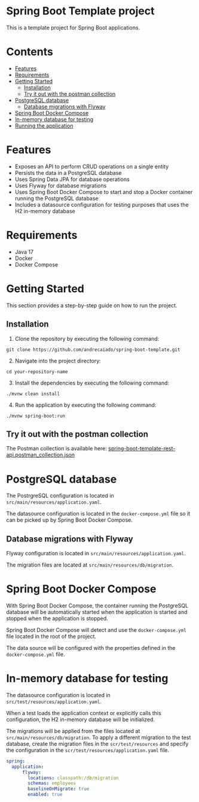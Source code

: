 # Spring Boot Template project
This is a template project for Spring Boot applications. 

# Contents

- [Features](#features)
- [Requirements](#requirements)
- [Getting Started](#getting-started)
  - [Installation](#installation)
  - [Try it out with the postman collection](#try-it-out-with-the-postman-collection)
- [PostgreSQL database](#postgresql-database)
  - [Database migrations with Flyway](#database-migrations-with-flyway)
- [Spring Boot Docker Compose](#spring-boot-docker-compose)
- [In-memory database for testing](#in-memory-database-for-testing)
- [Running the application](#running-the-application)

# Features
- Exposes an API to perform CRUD operations on a single entity
- Persists the data in a PostgreSQL database
- Uses Spring Data JPA for database operations
- Uses Flyway for database migrations
- Uses Spring Boot Docker Compose to start and stop a Docker container running the PostgreSQL database
- Includes a datasource configuration for testing purposes that uses the H2 in-memory database

# Requirements

- Java 17
- Docker
- Docker Compose

# Getting Started

This section provides a step-by-step guide on how to run the project.

## Installation

1. Clone the repository by executing the following command:

```shell
git clone https://github.com/andrecaiado/spring-boot-template.git
```

2. Navigate into the project directory:

```
cd your-repository-name
```

3. Install the dependencies by executing the following command:

```shell
./mvnw clean install
```

4. Run the application by executing the following command:

```shell 
./mvnw spring-boot:run
```

## Try it out with the postman collection

The Postman collection is available here: [spring-boot-template-rest-api.postman_collection.json](spring-boot-template-rest-api.postman_collection.json)


# PostgreSQL database
The PostrgreSQL configuration is located in `src/main/resources/application.yaml`. 

The datasource configuration is located in the `docker-compose.yml` file so it can be picked up by Spring Boot Docker Compose.

## Database migrations with Flyway
Flyway configuration is located in `src/main/resources/application.yaml`.

The migration files are located at `src/main/resources/db/migration`.

# Spring Boot Docker Compose
With Spring Boot Docker Compose, the container running the PostgreSQL database will be automatically started when the application is started and stopped when the application is stopped.

Spring Boot Docker Compose will detect and use the `docker-compose.yml` file located in the root of the project. 

The data source will be configured with the properties defined in the `docker-compose.yml` file.

# In-memory database for testing
The datasource configuration is located in `src/test/resources/application.yaml`.

When a test loads the application context or explicitly calls this configuration, the H2 in-memory database will be initialized.

The migrations will be applied from the files located at `src/main/resources/db/migration`. To apply a different migration to the test database, create the migration files in the `scr/test/resources` and specify the configuration in the `scr/test/resources/application.yaml` file.

```yaml
spring:
  application:
      flyway:
        locations: classpath:/db/migration
        schemas: employees
        baselineOnMigrate: true
        enabled: true
```
